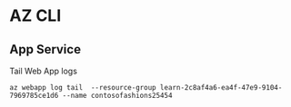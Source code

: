 # AZ CLI

## App Service

Tail Web App logs
```shell
az webapp log tail  --resource-group learn-2c8af4a6-ea4f-47e9-9104-7969785ce1d6 --name contosofashions25454
```
